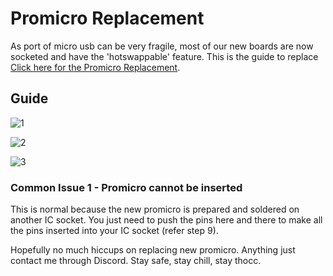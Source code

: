 # Promicro Replacement

As port of micro usb can be very fragile, most of our new boards are now socketed and have the 'hotswappable' feature. This is the guide to replace
[Click here for the Promicro Replacement](
https://github.com/superxc3/xcmkb/blob/main/list%20of%20guide/promicro%20replacement.md).

## Guide
![1](https://user-images.githubusercontent.com/79617315/150282888-3197c2fe-1ee0-4a0f-9a46-b96c90b85427.jpg)

![2](https://user-images.githubusercontent.com/79617315/150283498-3cfe2df8-bcbf-44ac-a067-71504a2c7899.jpg)

![3](https://user-images.githubusercontent.com/79617315/150283527-4a06c146-24c1-4c17-8af7-a8f65b8981f6.jpg)
### Common Issue 1 - Promicro cannot be inserted
This is normal because the new promicro is prepared and soldered on another IC socket. You just need to push the pins here and there to make all the pins inserted into your IC socket (refer step 9).

Hopefully no much hiccups on replacing new promicro. Anything just contact me through Discord.
Stay safe, stay chill, stay thocc.

